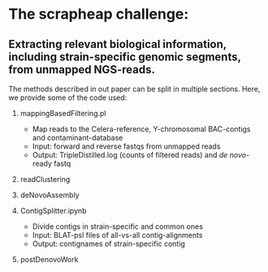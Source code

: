 # The scrapheap challenge:
## Extracting relevant biological information, including strain-specific genomic segments, from unmapped NGS-reads.

The methods described in out paper can be split in multiple sections.
Here, we provide some of the code used:

1. mappingBasedFiltering.pl
    * Map reads to the Celera-reference, Y-chromosomal BAC-contigs and contaminant-database
    * Input: forward and reverse fastqs from unmapped reads
    * Output: TripleDistilled.log (counts of filtered reads) and *de novo*-ready fastq

2. readClustering

3. deNovoAssembly

4. ContigSplitter.ipynb
    * Divide contigs in strain-specific and common ones
    * Input: BLAT-psl files of all-vs-all contig-alignments
    * Output: contignames of strain-specific contig

5. postDenovoWork
